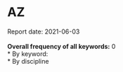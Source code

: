 <h1>AZ</h1>Report date: 2021-06-03<br><br><b>Overall frequency of all keywords:</b> 0  <br>* By keyword: <br />* By discipline
